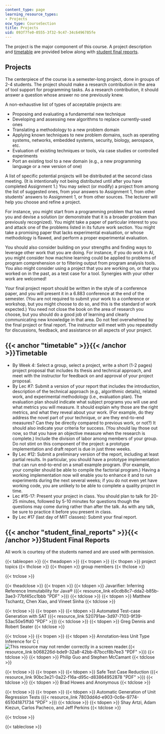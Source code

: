 ```yaml
---
content_type: page
learning_resource_types:
- Projects
ocw_type: CourseSection
title: Projects
uid: 093f7fe0-0555-3f32-9c47-34c6496785fe
---
```


The project is the major component of this course. A project description and [timetable](#timetable) are provided below along with [student final reports](#student_final_reports).

Projects
--------

The centerpiece of the course is a semester-long project, done in groups of 2-4 students. The project should make a research contribution in the area of tool support for programming tasks. As a research contribution, it should answer a question whose answer no one previously knew.

A non-exhaustive list of types of acceptable projects are:

*   Proposing and evaluating a fundamental new technique
*   Developing and assessing new algorithms to replace currently-used ones
*   Translating a methodology to a new problem domain
*   Applying known techniques to new problem domains, such as operating systems, networks, embedded systems, security, biology, aerospace, etc.
*   Evaluation of existing techniques or tools, via case studies or controlled experiments
*   Port an existing tool to a new domain (e.g., a new programming language or a new version of one)

A list of specific potential projects will be distributed at the second class meeting. (It is intentionally not being distributed until after you have completed Assignment 1.) You may select (or modify) a project from among the list of suggested ones, from your answers to Assignment 1, from other students' answers to Assignment 1, or from other sources. The lecturer will help you choose and refine a project.

For instance, you might start from a programming problem that has vexed you and devise a solution (or demonstrate that it is a broader problem than previously recognized). You might take a paper of particular interest to you and attack one of the problems listed in its future work section. You might take a promising paper that lacks experimental evaluation, or whose methodology is flawed, and perform a proper experimental evaluation.

You should also consider building on your strengths and finding ways to leverage other work that you are doing. For instance, if you do work in AI, you might consider how machine learning could be applied to problems of program comprehension or to filtering output from program analysis tools. You also might consider using a project that you are working on, or that you worked on in the past, as a test case for a tool. Synergies with your other work are welcomed!

Your final project report should be written in the style of a conference paper, and you will present it in a 6.883 conference at the end of the semester. (You are not required to submit your work to a conference or workshop, but you might choose to do so, and this is the standard of work expected.) You need not close the book on the area of research you choose, but you should do a good job of learning and clearly communicating new knowledge in that area. Do not feel overwhelmed by the final project or final report. The instructor will meet with you repeatedly for discussions, feedback, and assistance on all aspects of your project.

{{< anchor "timetable" >}}{{< /anchor >}}Timetable
--------------------------------------------------

*   By Week 4: Select a group, select a project, write a short (1-2 pages) project proposal that includes its thesis and technical approach, and meet with the instructor for feedback on and approval of your project proposal.
*   By Lec #7: Submit a version of your report that includes the introduction, description of the technical approach (e.g., algorithmic details), related work, and experimental methodology (i.e., evaluation plan). The evaluation plan should indicate what subject programs you will use and what metrics you will measure. It should explain why those are the right metrics, and what they reveal about your work. (For example, do they address the novel part of your technique, or are they end-to-end measures? Can they be directly compared to previous work, or not?) It should also indicate your criteria for success. (You should lay those out now, so that you have an objective measure when the research is complete.) Include the division of labor among members of your group. Do not stint on this component of the project: a prototype implementation and draft report is due in just three weeks.
*   By Lec #12: Submit a preliminary version of the report, including at least partial results. In particular, you should have a prototype implementation that can run end-to-end on a small example program. (For example, your compiler should be able to compile the factorial program.) Having a working implementation now will enable you to enhance it and to run experiments during the next several weeks; if you do not even yet have working code, you are unlikely to be able to complete a quality project in time.
*   Lec #15-17: Present your project in class. You should plan to talk for 20-25 minutes, followed by 5-10 minutes for questions though the questions may come during rather than after the talk. As with any talk, be sure to practice it before you present in class.
*   By Lec #17 (last day of MIT classes): Submit your final report.

{{< anchor "student_final_reports" >}}{{< /anchor >}}Student Final Reports
--------------------------------------------------------------------------

All work is courtesy of the students named and are used with permission.

{{< tableopen >}}
{{< theadopen >}}
{{< tropen >}}
{{< thopen >}}
project topics
{{< thclose >}}
{{< thopen >}}
group members
{{< thclose >}}

{{< trclose >}}

{{< theadclose >}}
{{< tropen >}}
{{< tdopen >}}
Javarifier: Inferring Reference Immutability for Java® ({{< resource_link e0cdb8c7-dda2-b85b-3ae3-77bf45cc1bbb "PDF" >}})
{{< tdclose >}}
{{< tdopen >}}
Matthew Tschantz, Chen Xiao, and Vineet Sinha
{{< tdclose >}}

{{< trclose >}}
{{< tropen >}}
{{< tdopen >}}
Automated Test-case Generation with SAT ({{< resource_link 520791ae-3d97-7103-9f39-53ac50e5ffd0 "PDF" >}})
{{< tdclose >}}
{{< tdopen >}}
Greg Dennis and Robert Seater
{{< tdclose >}}

{{< trclose >}}
{{< tropen >}}
{{< tdopen >}}
Annotation-less Unit Type Inference for C (![This resource may not render correctly in a screen reader.](/images/inacessible.gif){{< resource_link b068226d-bde9-32a8-42bb-87bccf8b7ee3 "PDF" >}})
{{< tdclose >}}
{{< tdopen >}}
Philip Guo and Stephen McCamant
{{< tdclose >}}

{{< trclose >}}
{{< tropen >}}
{{< tdopen >}}
Safe Test Case Reduction ({{< resource_link 90bc3e21-0a22-f16a-d95c-d83864952878 "PDF" >}})
{{< tdclose >}}
{{< tdopen >}}
Brad Howes and Anonymous
{{< tdclose >}}

{{< trclose >}}
{{< tropen >}}
{{< tdopen >}}
Automatic Generation of Unit Regression Tests ({{< resource_link 7803dd4d-e903-0c6e-9774-651041871734 "PDF" >}})
{{< tdclose >}}
{{< tdopen >}}
Shay Artzi, Adam Kiezun, Carlos Pacheco, and Jeff Perkins
{{< tdclose >}}

{{< trclose >}}

{{< tableclose >}}